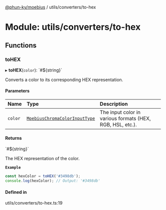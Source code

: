 [@phun-ky/moebius](../README.md) / utils/converters/to-hex

# Module: utils/converters/to-hex

## Functions

### toHEX

▸ **toHEX**(`color`): \`#${string}\`

Converts a color to its corresponding HEX representation.

#### Parameters

| Name | Type | Description |
| :------ | :------ | :------ |
| `color` | [`MoebiusChromaColorInputType`](types.md#moebiuschromacolorinputtype) | The input color in various formats (HEX, RGB, HSL, etc.). |

#### Returns

\`#${string}\`

The HEX representation of the color.

**`Example`**

```ts
const hexColor = toHEX('#3498db');
console.log(hexColor); // Output: '#3498db'
```

#### Defined in

utils/converters/to-hex.ts:19
